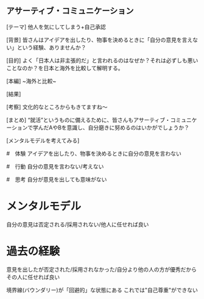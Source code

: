 ## アサーティブ・コミュニケーション

[テーマ]
他人を気にしてしまう+自己承認

[背景]
皆さんはアイデアを出したり、物事を決めるときに「自分の意見を言えない」という経験、ありませんか？

[目的]
よく「日本人は非主張的だ」と言われるのはなぜか？それは必ずしも悪いことなのか？を日本と海外を比較して解明する。

[本編]
~海外と比較~


[結果]


[考察]
文化的なところからもきてますね〜


[まとめ]
“就活”というものに備えるために、皆さんもアサーティブ・コミュニケーションで学んだAやBを意識し、自分磨きに努めるのはいかがでしょうか？


[メンタルモデルを考えてみる]

#　体験
アイデアを出したり、物事を決めるときに自分の意見を言わない

#　行動
自分の意見を言わない/考えない

#　思考
自分が意見を出しても意味がない

# メンタルモデル
自分の意見は否定される/採用されない/他人に任せれば良い

# 過去の経験
意見を出したが否定された/採用されなかった/自分より他の人の方が優秀だからその人に任せれば良い

境界線(バウンダリー)が「回避的」な状態にある
これでは"自己尊重"ができない